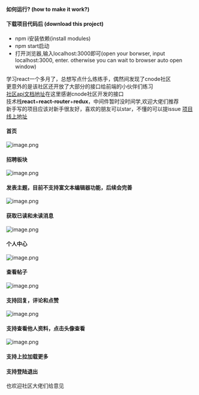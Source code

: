 #### 如何运行? (how to make it work?)
#### 下载项目代码后 (download this project)
* npm i安装依赖(install modules)
* npm start启动
* 打开浏览器,输入localhost:3000即可(open your borwser, input localhost:3000, enter. otherwise you can wait to browser auto open window)

学习react一个多月了，总想写点什么练练手，偶然间发现了cnode社区<br/>
更意外的是该社区还开放了大部分的接口给前端的小伙伴们练习<br/>
[社区api文档地址](https://cnodejs.org/api)在这里感谢cnode社区开发的接口<br/>
技术栈**react**+**react-router**+**redux**，中间件暂时没时间学,欢迎大佬们推荐<br/>
新手写的项目应该对新手很友好，喜欢的朋友可以star，不懂的可以提issue
[项目线上地址](http:cnode.top:5000)
#### 首页
![image.png](http://upload-images.jianshu.io/upload_images/8184266-adee458ee1dc2fb4.png?imageMogr2/auto-orient/strip%7CimageView2/2/w/1240)
#### 招聘板块
![image.png](http://upload-images.jianshu.io/upload_images/8184266-d93df2227130ce14.png?imageMogr2/auto-orient/strip%7CimageView2/2/w/1240)
#### 发表主题，目前不支持富文本编辑器功能，后续会完善
![image.png](http://upload-images.jianshu.io/upload_images/8184266-59771f6edcf68527.png?imageMogr2/auto-orient/strip%7CimageView2/2/w/1240)
#### 获取已读和未读消息
![image.png](http://upload-images.jianshu.io/upload_images/8184266-c4a9644359002cb5.png?imageMogr2/auto-orient/strip%7CimageView2/2/w/1240)

#### 个人中心
![image.png](http://upload-images.jianshu.io/upload_images/8184266-87e0f49a140d9119.png?imageMogr2/auto-orient/strip%7CimageView2/2/w/1240)
#### 查看帖子
![image.png](http://upload-images.jianshu.io/upload_images/8184266-227f1acdad90ac59.png?imageMogr2/auto-orient/strip%7CimageView2/2/w/1240)
#### 支持回复，评论和点赞
![image.png](http://upload-images.jianshu.io/upload_images/8184266-8866d7710ef86b1a.png?imageMogr2/auto-orient/strip%7CimageView2/2/w/1240)
 
#### 支持查看他人资料，点击头像查看
![image.png](http://upload-images.jianshu.io/upload_images/8184266-5cf9a7a60f0baf45.png?imageMogr2/auto-orient/strip%7CimageView2/2/w/1240)
#### 支持上拉加载更多
#### 支持登陆退出

也欢迎社区大佬们给意见
